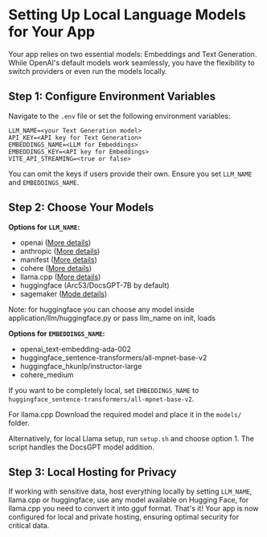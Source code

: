 # Setting Up Local Language Models for Your App

Your app relies on two essential models: Embeddings and Text Generation. While OpenAI's default models work seamlessly, you have the flexibility to switch providers or even run the models locally.

## Step 1: Configure Environment Variables

Navigate to the `.env` file or set the following environment variables:

```env
LLM_NAME=<your Text Generation model>
API_KEY=<API key for Text Generation>
EMBEDDINGS_NAME=<LLM for Embeddings>
EMBEDDINGS_KEY=<API key for Embeddings>
VITE_API_STREAMING=<true or false>
```

You can omit the keys if users provide their own. Ensure you set `LLM_NAME` and `EMBEDDINGS_NAME`.

## Step 2: Choose Your Models

**Options for `LLM_NAME`:**
- openai ([More details](https://platform.openai.com/docs/models))
- anthropic ([More details](https://docs.anthropic.com/claude/reference/selecting-a-model))
- manifest ([More details](https://python.langchain.com/docs/integrations/llms/manifest))
- cohere ([More details](https://docs.cohere.com/docs/llmu))
- llama.cpp ([More details](https://python.langchain.com/docs/integrations/llms/llamacpp))
- huggingface (Arc53/DocsGPT-7B by default)
- sagemaker ([Mode details](https://aws.amazon.com/sagemaker/))


Note: for huggingface you can choose any model inside application/llm/huggingface.py or pass llm_name on init, loads   

**Options for `EMBEDDINGS_NAME`:**
- openai_text-embedding-ada-002
- huggingface_sentence-transformers/all-mpnet-base-v2
- huggingface_hkunlp/instructor-large
- cohere_medium

If you want to be completely local, set `EMBEDDINGS_NAME` to `huggingface_sentence-transformers/all-mpnet-base-v2`. 

For llama.cpp Download the required model and place it in the `models/` folder.

Alternatively, for local Llama setup, run `setup.sh` and choose option 1. The script handles the DocsGPT model addition.

## Step 3: Local Hosting for Privacy

If working with sensitive data, host everything locally by setting `LLM_NAME`, llama.cpp or huggingface, use any model available on Hugging Face, for llama.cpp you need to convert it into gguf format.
That's it! Your app is now configured for local and private hosting, ensuring optimal security for critical data.